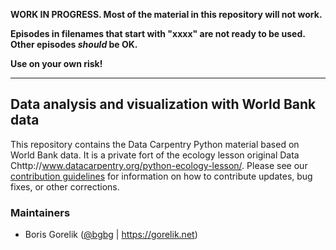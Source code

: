 
**WORK IN PROGRESS. Most of the material in this repository will not work.** 

**Episodes in filenames that start with "xxxx" are not ready to be used. Other episodes *should* be OK.**

**Use on your own risk!**

---

## Data analysis and visualization with World Bank data

This repository contains the Data Carpentry Python material based on World Bank data. It is a private fort of the ecology lesson  original Data Chttp://www.datacarpentry.org/python-ecology-lesson/. Please see our [contribution guidelines](CONTRIBUTING.md) for information
on how to contribute updates, bug fixes, or other corrections.


### Maintainers

- Boris Gorelik ([@bgbg](https://github.com/bgbg) | https://gorelik.net)

